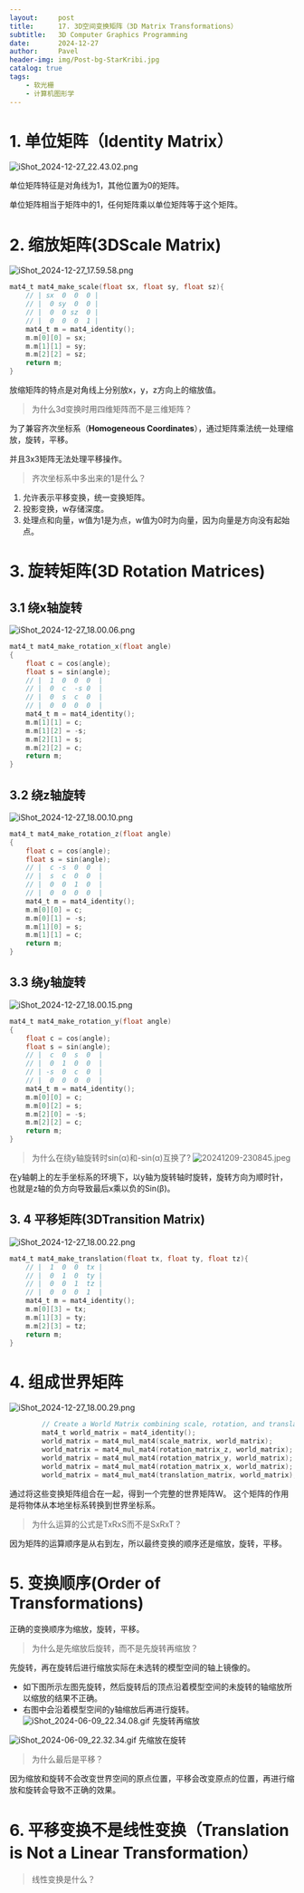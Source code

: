 ```yaml
---
layout:     post
title:      17. 3D空间变换矩阵（3D Matrix Transformations）
subtitle:   3D Computer Graphics Programming
date:       2024-12-27
author:     Pavel
header-img: img/Post-bg-StarKribi.jpg
catalog: true
tags:
    - 软光栅
    - 计算机图形学
---
```


# 1. 单位矩阵（Identity Matrix）

![iShot_2024-12-27_22.43.02.png](https://pavelblog-images-1333471781.cos.ap-shanghai.myqcloud.com/undefined20241227224319988.png?imageSlim)


单位矩阵特征是对角线为1，其他位置为0的矩阵。

单位矩阵相当于矩阵中的1，任何矩阵乘以单位矩阵等于这个矩阵。

# 2. 缩放矩阵(3DScale Matrix)

![iShot_2024-12-27_17.59.58.png](https://pavelblog-images-1333471781.cos.ap-shanghai.myqcloud.com/undefined20241227180231244.png?imageSlim)

```c
mat4_t mat4_make_scale(float sx, float sy, float sz){
    // | sx  0  0  0 |
    // |  0 sy  0  0 |
    // |  0  0 sz  0 |
    // |  0  0  0  1 |
    mat4_t m = mat4_identity();
    m.m[0][0] = sx;
    m.m[1][1] = sy;
    m.m[2][2] = sz;
    return m;
}
```

放缩矩阵的特点是对角线上分别放x，y，z方向上的缩放值。

> 为什么3d变换时用四维矩阵而不是三维矩阵？

为了兼容齐次坐标系（**Homogeneous Coordinates**），通过矩阵乘法统一处理缩放，旋转，平移。

并且3x3矩阵无法处理平移操作。

> 齐次坐标系中多出来的1是什么？

1. 允许表示平移变换，统一变换矩阵。
2. 投影变换，w存储深度。
3. 处理点和向量，w值为1是为点，w值为0时为向量，因为向量是方向没有起始点。

# 3. 旋转矩阵(3D Rotation Matrices)

## 3.1 绕x轴旋转
![iShot_2024-12-27_18.00.06.png](https://pavelblog-images-1333471781.cos.ap-shanghai.myqcloud.com/undefined20241227180307273.png?imageSlim)
```c
mat4_t mat4_make_rotation_x(float angle)
{
    float c = cos(angle);
    float s = sin(angle);
    // |  1  0  0  0  |
    // |  0  c  -s 0  |
    // |  0  s  c  0  |
    // |  0  0  0  0  |
    mat4_t m = mat4_identity();
    m.m[1][1] = c;
    m.m[1][2] = -s;
    m.m[2][1] = s;
    m.m[2][2] = c;
    return m;
}
```

## 3.2 绕z轴旋转
![iShot_2024-12-27_18.00.10.png](https://pavelblog-images-1333471781.cos.ap-shanghai.myqcloud.com/undefined20241227180324778.png?imageSlim)

```c
mat4_t mat4_make_rotation_z(float angle)
{
    float c = cos(angle);
    float s = sin(angle);
    // |  c -s  0  0  |
    // |  s  c  0  0  |
    // |  0  0  1  0  |
    // |  0  0  0  0  |
    mat4_t m = mat4_identity();
    m.m[0][0] = c;
    m.m[0][1] = -s;
    m.m[1][0] = s;
    m.m[1][1] = c;
    return m;
}
```

## 3.3 绕y轴旋转
![iShot_2024-12-27_18.00.15.png](https://pavelblog-images-1333471781.cos.ap-shanghai.myqcloud.com/undefined20241227180340306.png?imageSlim)
```c
mat4_t mat4_make_rotation_y(float angle)
{
    float c = cos(angle);
    float s = sin(angle);
    // |  c  0  s  0  |
    // |  0  1  0  0  |
    // | -s  0  c  0  |
    // |  0  0  0  0  |
    mat4_t m = mat4_identity();
    m.m[0][0] = c;
    m.m[0][2] = s;
    m.m[2][0] = -s;
    m.m[2][2] = c;
    return m;
}
```

> 为什么在绕y轴旋转时sin(α)和-sin(α)互换了?
![20241209-230845.jpeg](https://pavelblog-images-1333471781.cos.ap-shanghai.myqcloud.com/undefined20241227175728858.jpeg?imageSlim)



在y轴朝上的左手坐标系的环境下，以y轴为旋转轴时旋转，旋转方向为顺时针，也就是z轴的负方向导致最后x乘以负的Sin(β)。

## 3. 4 平移矩阵(3DTransition Matrix)
![iShot_2024-12-27_18.00.22.png](https://pavelblog-images-1333471781.cos.ap-shanghai.myqcloud.com/undefined20241227180359203.png?imageSlim)
```c
mat4_t mat4_make_translation(float tx, float ty, float tz){
    // |  1  0  0  tx |
    // |  0  1  0  ty |
    // |  0  0  1  tz |
    // |  0  0  0  1  |
    mat4_t m = mat4_identity();
    m.m[0][3] = tx;
    m.m[1][3] = ty;
    m.m[2][3] = tz;
    return m;
}
```

# 4. 组成世界矩阵
![iShot_2024-12-27_18.00.29.png](https://pavelblog-images-1333471781.cos.ap-shanghai.myqcloud.com/undefined20241227180419926.png?imageSlim)
```c
        // Create a World Matrix combining scale, rotation, and translation matrices
        mat4_t world_matrix = mat4_identity();
        world_matrix = mat4_mul_mat4(scale_matrix, world_matrix);
        world_matrix = mat4_mul_mat4(rotation_matrix_z, world_matrix);
        world_matrix = mat4_mul_mat4(rotation_matrix_y, world_matrix);
        world_matrix = mat4_mul_mat4(rotation_matrix_x, world_matrix);
        world_matrix = mat4_mul_mat4(translation_matrix, world_matrix);
```
通过将这些变换矩阵组合在一起，得到一个完整的世界矩阵W。
这个矩阵的作用是将物体从本地坐标系转换到世界坐标系。

> 为什么运算的公式是TxRxS而不是SxRxT？

因为矩阵的运算顺序是从右到左，所以最终变换的顺序还是缩放，旋转，平移。

# 5. 变换顺序(Order of Transformations)

正确的变换顺序为缩放，旋转，平移。

> 为什么是先缩放后旋转，而不是先旋转再缩放？

先旋转，再在旋转后进行缩放实际在未选转的模型空间的轴上镜像的。

- 如下图所示左图先旋转，然后旋转后的顶点沿着模型空间的未旋转的轴缩放所以缩放的结果不正确。
- 右图中会沿着模型空间的y轴缩放后再进行旋转。
![iShot_2024-06-09_22.34.08.gif](https://pavelblog-images-1333471781.cos.ap-shanghai.myqcloud.com/undefined20241227175830032.gif?imageSlim)
先旋转再缩放

![iShot_2024-06-09_22.32.34.gif](https://pavelblog-images-1333471781.cos.ap-shanghai.myqcloud.com/undefined20241227175850904.gif?imageSlim)
先缩放在旋转

> 为什么最后是平移？

因为缩放和旋转不会改变世界空间的原点位置，平移会改变原点的位置，再进行缩放和旋转会导致不正确的效果。

# 6. 平移变换不是线性变换（Translation is Not a Linear Transformation）

> 线性变换是什么？